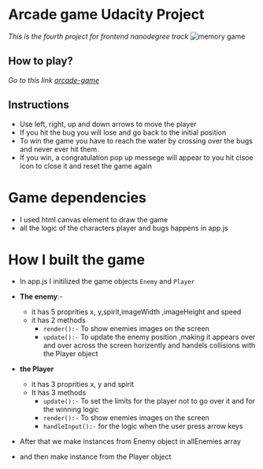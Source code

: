 # **Arcade game Udacity Project**
_This is the fourth project for frontend nanodegree track_
![memory game](http://res.cloudinary.com/esraa/image/upload/v1529807473/arcade_game.png)
## How to play?
_Go to this link [arcade-game](https://esraa708.github.io/arcade-game/)_
## Instructions
* Use left, right, up and down arrows to move the player 
* If you hit the bug you will lose and go back to the initial position
* To win the game you have to reach  the water by crossing over the bugs and never ever hit them. 
* If you win, a congratulation pop up messege will appear to you hit clsoe icon to close it and reset the game again 
# Game dependencies 
* I used html canvas element to draw the game
* all the logic of the characters player and bugs happens in app.js
# How I built the game
* In app.js I initilized the game objects `Enemy` and `Player`
* **The enemy**:- 
    * it has 5 proprities x, y,spirit,imageWidth ,imageHeight and speed 
    * it has 2 methods 
        * `render():-` To show  enemies images on the screen
        * `update():-` To update the enemy position ,making it appears over and over across the screen horizently and handels collisions with the Player object 
* **the Player**        
    * it has 3 proprities x, y and spirit
    * It has 3 methods
        * `update():-` To set the limits for the player not to go over it and for the winning logic
        * `render():-` To show  enemies images on the screen
         * `handleInput():-` for the logic when the user press arrow keys
* After that we make instances from Enemy object in allEnemies array
  
* and then make instance from the Player object
